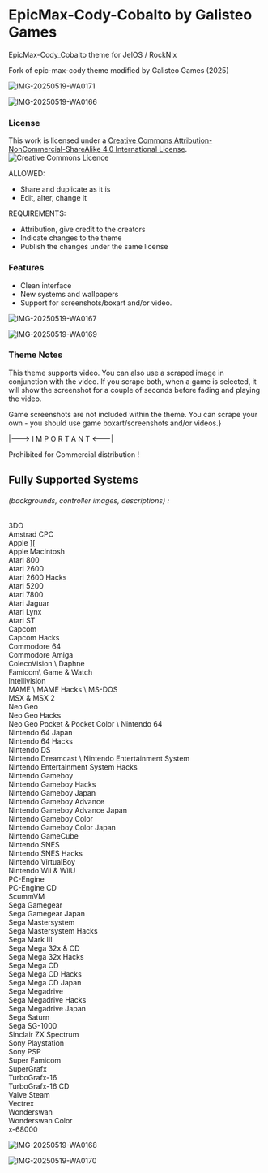 # EpicMax-Cody-Cobalto by Galisteo Games

EpicMax-Cody_Cobalto theme for JelOS / RockNix

Fork of epic-max-cody theme modified by Galisteo Games (2025)

![IMG-20250519-WA0171](https://github.com/user-attachments/assets/e2697d77-9879-4100-910d-e0d2b1531b69)

![IMG-20250519-WA0166](https://github.com/user-attachments/assets/dc5a868b-cab3-473f-a236-159163842d45)

### License

This work is licensed under a [Creative Commons Attribution-NonCommercial-ShareAlike 4.0 International License](http://creativecommons.org/licenses/by-nc-sa/4.0/). \
![Creative Commons Licence](https://i.creativecommons.org/l/by-nc-sa/4.0/88x31.png "Creative Commons Licence")

ALLOWED:
- Share and duplicate as it is
- Edit, alter, change it

REQUIREMENTS:
- Attribution, give credit to the creators
- Indicate changes to the theme
- Publish the changes under the same license

### Features

* Clean interface
* New systems and wallpapers
* Support for screenshots/boxart and/or video.

![IMG-20250519-WA0167](https://github.com/user-attachments/assets/81ff5007-758d-4126-9941-48ebdf8714c0)

![IMG-20250519-WA0169](https://github.com/user-attachments/assets/4ffca1fd-33ba-4eff-9270-ef8679170ca6)

### Theme Notes

This theme supports video. You can also use a scraped image in conjunction with the video. If you scrape both, when a game is selected, it will show the screenshot for a couple of seconds before fading and playing the video.

Game screenshots are not included within the theme. You can scrape your own - you should use game boxart/screenshots and/or videos.}

|--->  I M P O R T A N T  <---|

Prohibited for Commercial distribution !

## Fully Supported Systems
###### (backgrounds, controller images, descriptions) :

3DO \
Amstrad CPC \
Apple ][ \
Apple Macintosh \
Atari 800 \
Atari 2600 \
Atari 2600 Hacks \
Atari 5200 \
Atari 7800 \
Atari Jaguar \
Atari Lynx \
Atari ST \
Capcom \
Capcom Hacks \
Commodore 64 \
Commodore Amiga \
ColecoVision \ 
Daphne \
Famicom\ 
Game & Watch \
Intellivision \
MAME \ 
MAME Hacks \ 
MS-DOS \
MSX & MSX 2 \
Neo Geo \
Neo Geo Hacks \
Neo Geo Pocket & Pocket Color \ 
Nintendo 64 \
Nintendo 64 Japan \
Nintendo 64 Hacks \
Nintendo DS \
Nintendo Dreamcast \ 
Nintendo Entertainment System \
Nintendo Entertainment System Hacks \
Nintendo Gameboy \
Nintendo Gameboy Hacks \
Nintendo Gameboy Japan \
Nintendo Gameboy  Advance \
Nintendo Gameboy  Advance Japan \
Nintendo Gameboy Color \
Nintendo Gameboy Color Japan \
Nintendo GameCube \
Nintendo SNES \
Nintendo SNES Hacks\
Nintendo VirtualBoy \
Nintendo Wii & WiiU \
PC-Engine \
PC-Engine CD \
ScummVM \
Sega Gamegear \
Sega Gamegear Japan \
Sega Mastersystem \
Sega Mastersystem Hacks \
Sega Mark III \
Sega Mega 32x & CD \
Sega Mega 32x Hacks \
Sega Mega CD \
Sega Mega CD Hacks \
Sega Mega CD Japan \
Sega Megadrive \
Sega Megadrive Hacks \
Sega Megadrive Japan \
Sega Saturn \
Sega SG-1000 \
Sinclair ZX Spectrum \
Sony Playstation \
Sony PSP \
Super Famicom \
SuperGrafx \
TurboGrafx-16 \
TurboGrafx-16 CD \
Valve Steam \
Vectrex \
Wonderswan \
Wonderswan Color \
x-68000 

![IMG-20250519-WA0168](https://github.com/user-attachments/assets/8d07e8a9-cc81-4285-ba17-ca2071a0de43)

![IMG-20250519-WA0170](https://github.com/user-attachments/assets/5aa06f06-f36c-44c9-8f42-fb3cd8590587)

######
